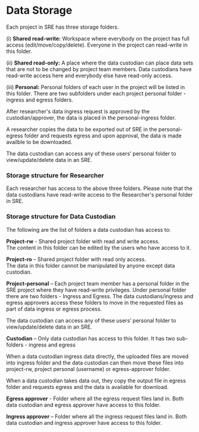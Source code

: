 # Data Storage

Each project in SRE has three storage folders.  

(i) **Shared read-write:** Workspace where everybody on the project has full access (edit/move/copy/delete). Everyone in the project can read-write in this folder. 

(ii) **Shared read-only:** A place where the data custodian can place data sets that are not to be changed by project team members. Data custodians have read-write access here and everybody else have read-only access. 

(iii) **Personal:** Personal folders of each user in the project will be listed in this folder. There are two subfolders under each project personal folder - ingress and egress folders.

After researcher's data ingress request is approved by the custodian/approver, the data is placed in the personal-ingress folder.

A researcher copies the data to be exported out of SRE in the personal-egress folder and requests egress and upon approval, the data is made availble to be downloaded.

The data custodian can access any of these users’ personal folder to view/update/delete data in an SRE. 

### Storage structure for Researcher 

Each researcher has access to the above three folders. Please note that the data custodians have read-write access to the Researcher's personal folder in SRE.

### Storage structure for Data Custodian 

The following are the list of folders a data custodian has access to: 

**Project-rw** - Shared project folder with read and write access.  
The content in this folder can be edited by the users who have access to it. 

**Project-ro** – Shared project folder with read only access.  
The data in this folder cannot be manipulated by anyone except data custodian. 

**Project-personal** – Each project team member has a personal folder in the SRE project where they have read-write privileges. 
Under personal folder there are two folders - Ingress and Egress. The data custodians/ingress and egress approvers access these folders to move in the requested files as part of data ingress or egress process. 

The data custodian can access any of these users’ personal folder to view/update/delete data in an SRE. 

**Custodian** – Only data custodian has access to this folder.  It has two sub-folders - ingress and egress

When a data custodian ingress data directly, the uploaded files are moved into ingress folder and the data custodian can then move these files into project-rw, project personal (username) or egress-approver folder. 

When a data custodian takes data out, they copy the output file in egress folder and requests egress and the data is available for download.

**Egress approver** - Folder where all the egress request files land in. 
Both data custodian and egress approver have access to this folder. 

**Ingress approver** – Folder where all the ingress request files land in. 
Both data custodian and ingress approver have access to this folder. 
